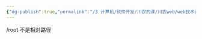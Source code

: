 ```yaml
---
{"dg-publish":true,"permalink":"/3 计算机/软件开发/川农的课/川农web/web技术试题abc/","title":"web技术试题abc"}
---
```



/root 不是相对路径